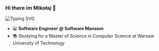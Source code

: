 ### Hi there im Mikołaj 👋

![Typing SVG](https://readme-typing-svg.demolab.com?font=Google+Sans&weight=100&size=12&pause=4500&color=67A106&vCenter=true&width=600&lines=I+am+a+computer+science+student+with+a+passion+for+computer+security+🥳+📕📘)

- 💻 **Software Engineer @ Software Mansion**  
- 📚 Studying for a Master of Science in Computer Science at Warsaw University of Technology  
